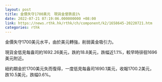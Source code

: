```yaml
---
layout: post
title: 金價失守1700美元　現貨金曾跌逾1%
date: 2022-07-21 07:19:06.000000000 +08:00
link: https://news.rthk.hk/rthk/ch/component/k2/1658645-20220721.htm
categories: rthk
---
```


金價失守1700美元水平，由於美元轉強，削弱黃金吸引力。

現貨金低見每盎司約1692.26美元，跌約18.8美元，跌幅近1.1%，較早時徘徊1696美元附近。

紐約期金於1700美元失而復得，一度低見每盎司1690.1美元，收報1700.2美元，跌10.5美元，跌幅0.6%。
